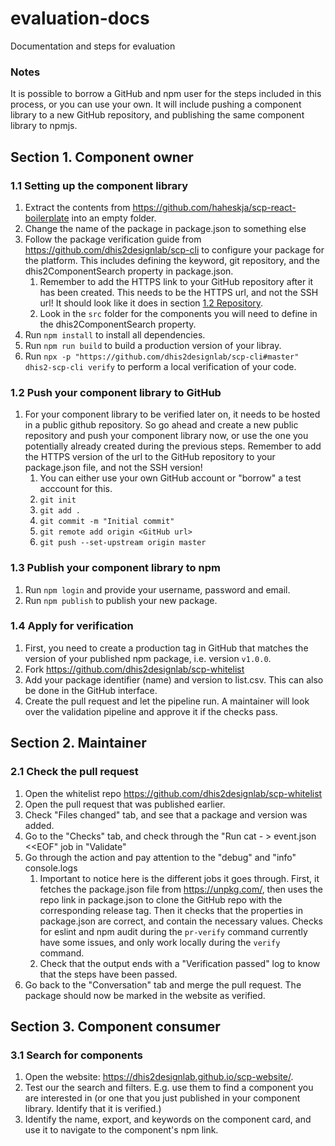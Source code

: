# evaluation-docs
Documentation and steps for evaluation

### Notes
It is possible to borrow a GitHub and npm user for the steps included in this process, or you can use your own. It will include pushing a component library to a new GitHub repository, and publishing the same component library to npmjs.

## Section 1. Component owner

### 1.1 Setting up the component library
1. Extract the contents from https://github.com/haheskja/scp-react-boilerplate into an empty folder.
2. Change the name of the package in package.json to something else
3. Follow the package verification guide from https://github.com/dhis2designlab/scp-cli to configure your package for the platform. This includes defining the keyword, git repository, and the dhis2ComponentSearch property in package.json.
   1. Remember to add the HTTPS link to your GitHub repository after it has been created. This needs to be the HTTPS url, and not the SSH url! It should look like it does in section [1.2 Repository](https://github.com/dhis2designlab/scp-cli/blob/master/README.md).
   2. Look in the `src` folder for the components you will need to define in the dhis2ComponentSearch property.
3. Run `npm install` to install all dependencies.
4. Run `npm run build` to build a production version of your libray.
5. Run `npx -p "https://github.com/dhis2designlab/scp-cli#master" dhis2-scp-cli verify` to perform a local verification of your code.


### 1.2 Push your component library to GitHub
1. For your component library to be verified later on, it needs to be hosted in a public github repository. So go ahead and create a new public repository and push your component library now, or use the one you potentially already created during the previous steps. Remember to add the HTTPS version of the url to the GitHub repository to your package.json file, and not the SSH version!
   1. You can either use your own GitHub account or "borrow" a test acccount for this.
   2. `git init`
   3. `git add .`
   4. `git commit -m "Initial commit"`
   5. `git remote add origin <GitHub url>`
   6. `git push --set-upstream origin master`
   
### 1.3 Publish your component library to npm
1. Run `npm login` and provide your username, password and email.
2. Run `npm publish` to publish your new package.

### 1.4 Apply for verification
1. First, you need to create a production tag in GitHub that matches the version of your published npm package, i.e. version `v1.0.0`.
2. Fork https://github.com/dhis2designlab/scp-whitelist
3. Add your package identifier (name) and version to list.csv. This can also be done in the GitHub interface.
4. Create the pull request and let the pipeline run. A maintainer will look over the validation pipeline and approve it if the checks pass.

## Section 2. Maintainer

### 2.1 Check the pull request
1. Open the whitelist repo https://github.com/dhis2designlab/scp-whitelist
2. Open the pull request that was published earlier.
3. Check "Files changed" tab, and see that a package and version was added.
4. Go to the "Checks" tab, and check through the "Run cat - > event.json <<EOF" job in "Validate"
5. Go through the action and pay attention to the "debug" and "info" console.logs
    1. Important to notice here is the different jobs it goes through. First, it fetches the package.json file from https://unpkg.com/, then uses the repo link in package.json to clone the GitHub repo with the corresponding release tag. Then it checks that the properties in package.json are correct, and contain the necessary values. Checks for eslint and npm audit during the `pr-verify` command currently have some issues, and only work locally during the `verify` command.
    2. Check that the output ends with a "Verification passed" log to know that the steps have been passed.
6. Go back to the "Conversation" tab and merge the pull request. The package should now be marked in the website as verified.

## Section 3. Component consumer

### 3.1 Search for components
1. Open the website: https://dhis2designlab.github.io/scp-website/.
2. Test our the search and filters. E.g. use them to find a component you are interested in (or one that you just published in your component library. Identify that it is verified.)
4. Identify the name, export, and keywords on the component card, and use it to navigate to the component's npm link.
